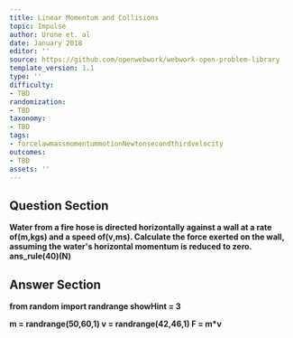 ```yaml
---
title: Linear Momentum and Collisions
topic: Impulse
author: Urone et. al
date: January 2018
editor: ''
source: https://github.com/openwebwork/webwork-open-problem-library
template_version: 1.1
type: ''
difficulty:
- TBD
randomization:
- TBD
taxonomy:
- TBD
tags:
- forcelawmassmomentummotionNewtonsecondthirdvelocity
outcomes:
- TBD
assets: ''
---
```


## Question Section 

<b>
Water from a fire hose is directed horizontally against a wall at a rate of(m,kgs) and a speed of(v,ms). Calculate the force exerted on the wall, assuming the water's horizontal momentum is reduced to zero.
ans_rule(40)(N)



## Answer Section

from random import randrange
showHint = 3

m = randrange(50,60,1)
v = randrange(42,46,1)
F = m*v